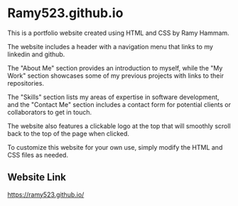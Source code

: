 # Ramy523.github.io

This is a portfolio website created using HTML and CSS by Ramy Hammam. 

The website includes a header with a navigation menu that links to my linkedin and github.

The "About Me" section provides an introduction to myself, while the "My Work" section showcases some of my previous projects with links to their repositories.

The "Skills" section lists my areas of expertise in software development, and the "Contact Me" section includes a contact form for potential clients or collaborators to get in touch.

The website also features a clickable logo at the top that will smoothly scroll back to the top of the page when clicked.

To customize this website for your own use, simply modify the HTML and CSS files as needed.
## Website Link
https://ramy523.github.io/
